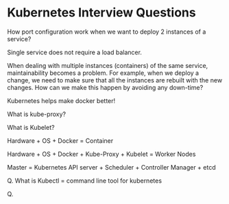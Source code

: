 # Kubernetes Interview Questions

How port configuration work when we want to deploy 2 instances of a service?

Single service does not require a load balancer. 

When dealing with multiple instances (containers) of the same service, maintainability becomes a problem. For example, when we deploy a change, we need to make sure that all the instances are rebuilt with the new changes. How can we make this happen by avoiding any down-time?

Kubernetes helps make docker better!

What is kube-proxy?

What is Kubelet?

Hardware + OS + Docker = Container

Hardware + OS + Docker + Kube-Proxy + Kubelet = Worker Nodes

Master = Kubernetes API server + Scheduler + Controller Manager + etcd

Q. What is Kubectl = command line tool for kubernetes

Q. 


